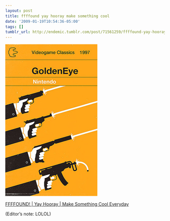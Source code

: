 ```yaml
---
layout: post
title: ffffound yay hooray make something cool
date: '2009-01-19T10:54:36-05:00'
tags: []
tumblr_url: http://endemic.tumblr.com/post/71561259/ffffound-yay-hooray-make-something-cool
---
```

 ![](/tumblr_files/GozJ8yit3iwv4h4dqfeDe5Rdo1_400.jpg)  

[FFFFOUND! | Yay Hooray | Make Something Cool Everyday](http://ffffound.com/image/1c3c5307549b71e7bdc17b67393195af8b91e958)

(Editor’s note: LOLOL)


